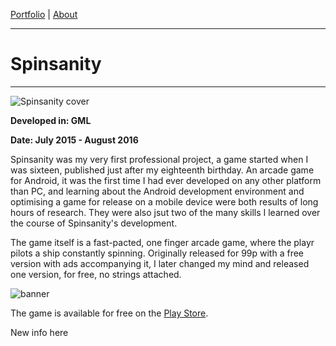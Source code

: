 [Portfolio](index.md) | [About](about.md)

____

# Spinsanity

____

![Spinsanity cover](https://cdn.discordapp.com/attachments/385469825750663169/385469952502792203/spinsanity.png)

**Developed in: GML**

**Date: July 2015 - August 2016**

Spinsanity was my very first professional project, a game  started when I was sixteen, published just after my eighteenth birthday. An arcade game for Android, it was the first time I had ever developed on any other platform than PC, and learning about the Android development environment and optimising a game for release on a mobile device were both results of long hours of research. They were also jsut two of the many skills I learned over the course of Spinsanity's development.

The game itself is a fast-pacted, one finger arcade game, where the playr pilots a ship constantly spinning. Originally released for 99p with a free version with ads accompanying it, I later changed my mind and released one version, for free, no strings attached.

![banner](https://cdn.discordapp.com/attachments/385469825750663169/385833319247380480/spinsanity_banner.png)

The game is available for free on the [Play Store](https://play.google.com/store/apps/details?id=com.polyrogue.spinsanity&hl=en).

New info here
